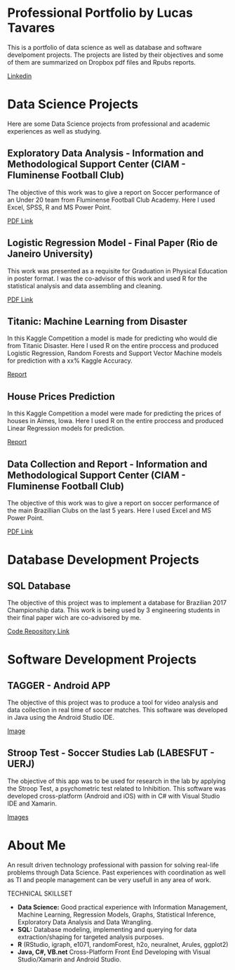 # Professional Portfolio by Lucas Tavares

This is a portfolio of data science as well as database and software develpoment projects. 
The projects are listed by their objectives and some of them are summarized on Dropbox pdf files and Rpubs reports.

[Linkedin](www.linkedin.com/in/lucas-tavares92)

# Data Science Projects

Here are some Data Science projects from professional and academic experiences as well as studying.

## Exploratory Data Analysis - Information and Methodological Support Center (CIAM - Fluminense Football Club)

The objective of this work was to give a report on Soccer performance of an Under 20 team from Fluminense Football Club Academy.
Here I used Excel, SPSS, R and MS Power Point.

[PDF Link](https://www.dropbox.com/s/yxjkhofptt0eell/Relat%C3%B3rio%20TG%20S20.pdf?dl=0)

## Logistic Regression Model - Final Paper (Rio de Janeiro  University)

This work was presented as a requisite for Graduation in Physical Education in poster format.
I was the co-advisor of this work and used R for the statistical analysis and data assembling and cleaning.

[PDF Link](https://www.dropbox.com/s/nlnviymo64mx1hw/Poster%20-%20Lucas%20Tavares.pdf?dl=0)

## Titanic: Machine Learning from Disaster

In this Kaggle Competition a model is made for predicting who would die from Titanic Disaster.
Here I used R on the entire proccess and produced Logistic Regression, Random Forests and Support Vector Machine models for prediction with a xx% Kaggle Accuracy.

[Report]()

## House Prices Prediction

In this Kaggle Competition a model were made for predicting the prices of houses in Aimes, Iowa.
Here I used R on the entire proccess and produced Linear Regression models for prediction.

[Report]()

## Data Collection and Report - Information and Methodological Support Center (CIAM - Fluminense Football Club)

The objective of this work was to give a report on soccer performance of the main Brazillian Clubs on the last 5 years.
Here I used Excel and MS Power Point.

[PDF Link](https://www.dropbox.com/s/t0qz83mvttsaj2m/Relat%C3%B3rio%20Base%20Brasil.pdf?dl=0)

# Database Development Projects

## SQL Database

The objective of this project was to implement a database for Brazilian 2017 Championship data. This work is being used by 3 engineering students in their final paper wich are co-advisored by me.

[Code Repository Link](https://www.dropbox.com/s/t0qz83mvttsaj2m/Relat%C3%B3rio%20Base%20Brasil.pdf?dl=0)

# Software Development Projects

## TAGGER - Android APP

The objective of this project was to produce a tool for video analysis and data collection in real time of soccer matches.
This software was developed in Java using the Android Studio IDE.

[Image](https://www.dropbox.com/s/t0qz83mvttsaj2m/Relat%C3%B3rio%20Base%20Brasil.pdf?dl=0)

## Stroop Test - Soccer Studies Lab (LABESFUT - UERJ)

The objective of this app was to be used for research in the lab by applying the Stroop Test, a psychometric test related to Inhibition.
This software was developed cross-platform (Android and iOS) with in C# with Visual Studio IDE and Xamarin.

[Images]()

# About Me

An result driven technology professional with passion for solving real-life problems through Data Science. Past experiences with coordination as well as TI and people management can be very usefull in any area of work.

TECHNICAL SKILLSET

* **Data Science:** Good practical experience with Information Management, Machine Learning, Regression Models, Graphs, Statistical Inference, Exploratory Data Analysis and Data Wrangling.
* **SQL:** Database modeling, implementing and querying for data extraction/shaping for targeted analysis purposes.
* **R** (RStudio, igraph, e1071, randomForest, h2o, neuralnet, Arules, ggplot2)
* **Java, C#, VB.net** Cross-Platform Front End Developing with Visual Studio/Xamarin and Android Studio.
